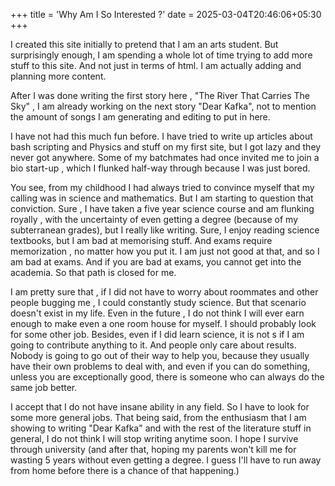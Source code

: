 +++
title = 'Why Am I So Interested ?'
date = 2025-03-04T20:46:06+05:30
+++

I created this site initially to pretend that I am an arts student.
But surprisingly enough, I am spending a whole lot of time trying to add more stuff to this site.
And not just in terms of html. I am actually adding and planning more content.

After I was done writing the first story here , "The River That Carries The Sky" , I am already working on the next story "Dear Kafka",
not to mention the amount of songs I am generating and editing to put in here.

I have not had this much fun before. I have tried to write up articles about bash scripting and Physics and stuff on my first site, but I got lazy and they never got anywhere.
Some of my batchmates had once invited me to join a bio start-up , which I flunked half-way through because I was just bored.


You see, from my childhood I had always tried to convince myself that my calling was in science and mathematics.
But I am starting to question that conviction. Sure , I have taken a five year science course and am flunking royally , with the uncertainty of even getting a degree (because of my subterranean grades), but I really like writing. Sure, I enjoy reading science textbooks, but I am bad at memorising stuff.
And exams require memorization , no matter how you put it. I am just not good at that, and so I am bad at exams.
And if you are bad at exams, you cannot get into the academia. So that path is closed for me.

I am pretty sure that , if I did not have to worry about roommates and other people bugging me , I could constantly study science.
But that scenario doesn't exist in my life. Even in the future , I do not think I will ever earn enough to make even a one room house for myself.
I should probably look for some other job. Besides, even if I did learn science, it is not s if I am going to contribute anything to it.
And people only care about results. Nobody is going to go out of their way to help you, because they usually have their own problems to deal with, and even if you can do something, unless you are exceptionally good, there is someone who can always do the same job better.

I accept that I do not have insane ability in any field. So I have to look for some more general jobs.
That being said, from the enthusiasm that I am showing to writing "Dear Kafka" and with the rest of the literature stuff in general, I do not think I will stop writing anytime soon.
I hope I survive through university (and after that, hoping my parents won't kill me for wasting 5 years without even getting a degree. I guess I'll have to run away from home before there is a chance of that happening.)
